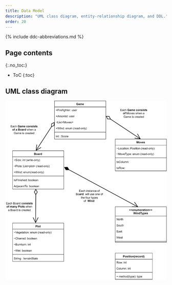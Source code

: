 ```yaml
---
title: Data Model
description: "UML class diagram, entity-relationship diagram, and DDL."
order: 20
---
```


{% include ddc-abbreviations.md %}

## Page contents
{:.no_toc:}

- ToC
{:toc}

## UML class diagram

[![UML Class Diagram](img/Server-Firemen-UML.svg)](pdf/Server-Firemen-UML.pdf)
